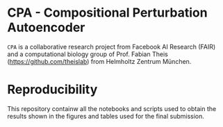 # CPA - Compositional Perturbation Autoencoder

`CPA` is a collaborative research project from
Facebook AI Research (FAIR) and a computational biology group of Prof. Fabian 
Theis (https://github.com/theislab) from Helmholtz Zentrum München. 

# Reproducibility
This repository containw all the notebooks and scripts used to obtain the
results shown in the figures and tables used for the final submission.
